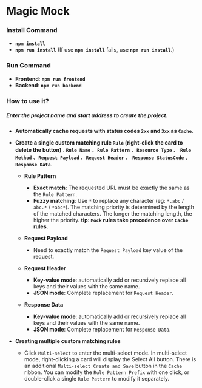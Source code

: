 #  Magic Mock

### Install Command 

+ **`npm install`**
+ **`npm run install`** (If use **`npm install`** fails, use **`npm run install`**.)


### Run Command
+ **Frontend**: **`npm run frontend`**
+ **Backend**: **`npm run backend`**

### How to use it?

##### Enter the project name and start address to create the project.
  + **Automatically cache requests with status codes `2xx` and `3xx` as `Cache`**.

  + **Create a single custom matching rule `Rule` (right-click the card to delete the button)** .
  **`Rule Name`** 、**`Rule Pattern`** 、**`Resource Type`** 、 **`Rule Method`** 、**`Request Payload`** 、**`Request Header`** 、 **`Response StatusCode`** 、**`Response Data`**.
  
     + **Rule Pattern**
       + **Exact match**: The requested URL must be exactly the same as the `Rule Pattern`.
       + **Fuzzy matching**: Use `*` to replace any character (eg: `*.abc` / `abc.*` / `*abc*`).
    The matching priority is determined by the length of the matched characters. The longer the matching length, the higher the priority.
    **tip: `Mock` rules take precedence over `Cache` rules**.

     + **Request Payload**
       + Need to exactly match the `Request Payload` key value of the request.

     + **Request Header**
       + **Key-value mode**: automatically add or recursively replace all keys and their values ​​with the same name.
       + **JSON mode**: Complete replacement for `Request Header`.

     + **Response Data**
       + **Key-value mode**: automatically add or recursively replace all keys and their values ​​with the same name.
       + **JSON mode**: Complete replacement for `Response Data`.

  + **Creating multiple custom matching rules**
    + Click `Multi-select` to enter the multi-select mode. In multi-select mode, right-clicking a card will display the Select All button. There is an additional `Multi-select Create and Save` button in the `Cache` ribbon. You can modify the `Rule Pattern Prefix` with one click, or double-click a single `Rule Pattern` to modify it separately.
